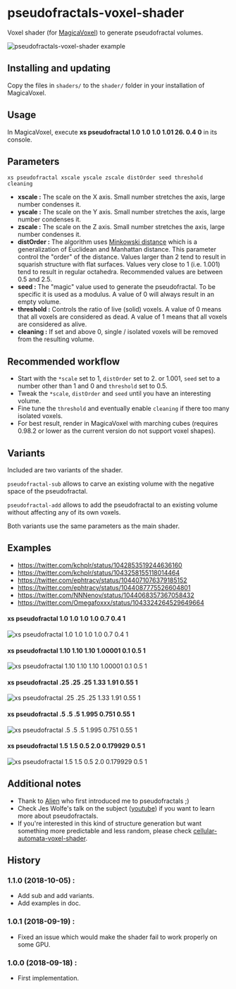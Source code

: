 # pseudofractals-voxel-shader

Voxel shader (for [MagicaVoxel](https://ephtracy.github.io/)) to generate pseudofractal volumes.

![pseudofractals-voxel-shader example](https://github.com/kchapelier/pseudofractals-voxel-shader/raw/master/images/header.png "")

## Installing and updating

Copy the files in `shaders/` to the `shader/` folder in your installation of MagicaVoxel.

## Usage

In MagicaVoxel, execute **xs pseudofractal 1.0 1.0 1.0 1.01 26. 0.4 0** in its console.

## Parameters

``xs pseudofractal xscale yscale zscale distOrder seed threshold cleaning``

- **xscale :** The scale on the X axis. Small number stretches the axis, large number condenses it.
- **yscale :** The scale on the Y axis. Small number stretches the axis, large number condenses it.
- **zscale :** The scale on the Z axis. Small number stretches the axis, large number condenses it.
- **distOrder :** The algorithm uses [Minkowski distance](https://en.wikipedia.org/wiki/Minkowski_distance) which is a generalization of Euclidean and Manhattan distance. This parameter control the "order" of the distance. Values larger than 2 tend to result in squarish structure with flat surfaces. Values very close to 1 (i.e. 1.001) tend to result in regular octahedra. Recommended values are between 0.5 and 2.5.
- **seed :** The "magic" value used to generate the pseudofractal. To be specific it is used as a modulus. A value of 0 will always result in an empty volume.
- **threshold :** Controls the ratio of live (solid) voxels. A value of 0 means that all voxels are considered as dead. A value of 1 means that all voxels are considered as alive.
- **cleaning :** If set and above 0, single / isolated voxels will be removed from the resulting volume.

## Recommended workflow

 * Start with the `*scale` set to 1, `distOrder` set to 2. or 1.001, `seed` set to a number other than 1 and 0 and `threshold` set to 0.5.
 * Tweak the `*scale`, `distOrder` and `seed` until you have an interesting volume.
 * Fine tune the `threshold` and eventually enable `cleaning` if there too many isolated voxels.
 * For best result, render in MagicaVoxel with marching cubes (requires 0.98.2 or lower as the current version do not support voxel shapes).

## Variants

Included are two variants of the shader.

`pseudofractal-sub` allows to carve an existing volume with the negative space of the pseudofractal.

`pseudofractal-add` allows to add the pseudofractal to an existing volume without affecting any of its own voxels.

Both variants use the same parameters as the main shader.

## Examples

 * https://twitter.com/kchplr/status/1042853519244636160
 * https://twitter.com/kchplr/status/1043258155118014464
 * https://twitter.com/ephtracy/status/1044071076379185152
 * https://twitter.com/ephtracy/status/1044087775526604801
 * https://twitter.com/NNNenov/status/1044068357367058432
 * https://twitter.com/Omegafoxxx/status/1043324264529649664
 

#### xs pseudofractal 1.0 1.0 1.0 1.0 0.7 0.4 1

![xs pseudofractal 1.0 1.0 1.0 1.0 0.7 0.4 1](https://github.com/kchapelier/pseudofractals-voxel-shader/raw/master/images/pseudo00b.png "")

#### xs pseudofractal 1.10 1.10 1.10 1.00001 0.1 0.5 1

![xs pseudofractal 1.10 1.10 1.10 1.00001 0.1 0.5 1](https://github.com/kchapelier/pseudofractals-voxel-shader/raw/master/images/pseudo01b.png "")

#### xs pseudofractal .25 .25 .25 1.33 1.91 0.55 1

![xs pseudofractal .25 .25 .25 1.33 1.91 0.55 1](https://github.com/kchapelier/pseudofractals-voxel-shader/raw/master/images/pseudo02b.png "")

#### xs pseudofractal .5 .5 .5 1.995 0.751 0.55 1

![xs pseudofractal .5 .5 .5 1.995 0.751 0.55 1](https://github.com/kchapelier/pseudofractals-voxel-shader/raw/master/images/pseudo03b.png "")

#### xs pseudofractal 1.5 1.5 0.5 2.0 0.179929 0.5 1

![xs pseudofractal 1.5 1.5 0.5 2.0 0.179929 0.5 1](https://github.com/kchapelier/pseudofractals-voxel-shader/raw/master/images/pseudo04b.png "")


## Additional notes

 * Thank to [Alien](https://twitter.com/LienTheAlien) who first introduced me to pseudofractals ;)
 * Check Jes Wolfe's talk on the subject ([youtube](https://t.co/NcJOgdn0bu)) if you want to learn more about pseudofractals.
 * If you're interested in this kind of structure generation but want something more predictable and less random, please check [cellular-automata-voxel-shader](https://github.com/kchapelier/cellular-automata-voxel-shader).

## History

### 1.1.0 (2018-10-05) :

 * Add sub and add variants.
 * Add examples in doc.

### 1.0.1 (2018-09-19) :

 * Fixed an issue which would make the shader fail to work properly on some GPU.

### 1.0.0 (2018-09-18) :

 * First implementation.
